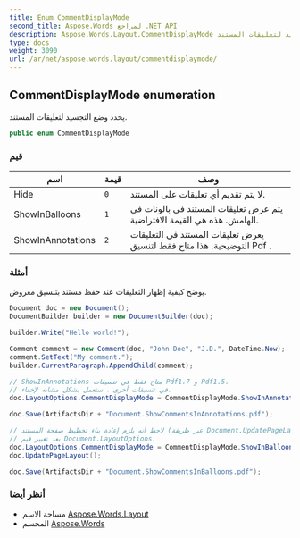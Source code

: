 ```yaml
---
title: Enum CommentDisplayMode
second_title: Aspose.Words لمراجع .NET API
description: Aspose.Words.Layout.CommentDisplayMode تعداد. يحدد وضع التجسيد لتعليقات المستند.
type: docs
weight: 3090
url: /ar/net/aspose.words.layout/commentdisplaymode/
---
```

## CommentDisplayMode enumeration

يحدد وضع التجسيد لتعليقات المستند.

```csharp
public enum CommentDisplayMode
```

### قيم

| اسم | قيمة | وصف |
| --- | --- | --- |
| Hide | `0` | لا يتم تقديم أي تعليقات على المستند. |
| ShowInBalloons | `1` | يتم عرض تعليقات المستند في بالونات في الهامش. هذه هي القيمة الافتراضية. |
| ShowInAnnotations | `2` | يعرض تعليقات المستند في التعليقات التوضيحية. هذا متاح فقط لتنسيق Pdf . |

### أمثلة

يوضح كيفية إظهار التعليقات عند حفظ مستند بتنسيق معروض.

```csharp
Document doc = new Document();
DocumentBuilder builder = new DocumentBuilder(doc);

builder.Write("Hello world!");

Comment comment = new Comment(doc, "John Doe", "J.D.", DateTime.Now);
comment.SetText("My comment.");
builder.CurrentParagraph.AppendChild(comment);

// ShowInAnnotations متاح فقط في تنسيقات Pdf1.7 و Pdf1.5.
// في تنسيقات أخرى ، ستعمل بشكل مشابه لإخفاء.
doc.LayoutOptions.CommentDisplayMode = CommentDisplayMode.ShowInAnnotations;

doc.Save(ArtifactsDir + "Document.ShowCommentsInAnnotations.pdf");

// لاحظ أنه يلزم إعادة بناء تخطيط صفحة المستند (عبر طريقة Document.UpdatePageLayout ())
// بعد تغيير قيم Document.LayoutOptions.
doc.LayoutOptions.CommentDisplayMode = CommentDisplayMode.ShowInBalloons;
doc.UpdatePageLayout();

doc.Save(ArtifactsDir + "Document.ShowCommentsInBalloons.pdf");
```

### أنظر أيضا

* مساحة الاسم [Aspose.Words.Layout](../../aspose.words.layout/)
* المجسم [Aspose.Words](../../)


